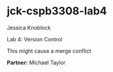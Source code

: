 # jck-cspb3308-lab4
Jessica Knoblock

Lab 4: Version Control

This might cause a merge conflict

**Partner:** Michael Taylor
